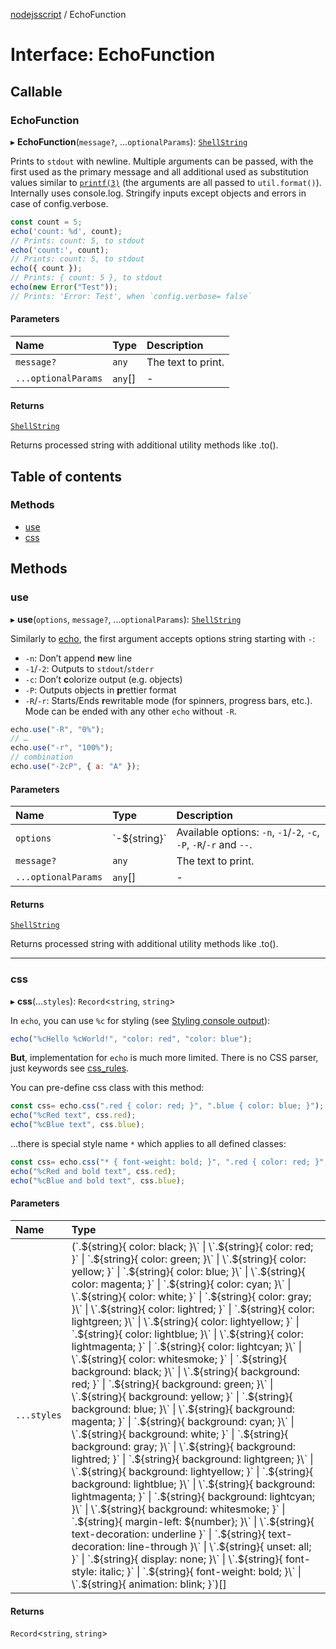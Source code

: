 [nodejsscript](../README.md) / EchoFunction

# Interface: EchoFunction

## Callable

### EchoFunction

▸ **EchoFunction**(`message?`, ...`optionalParams`): [`ShellString`](../modules/s.md#shellstring)

Prints to `stdout` with newline. Multiple arguments can be passed, with the
first used as the primary message and all additional used as substitution
values similar to [`printf(3)`](http://man7.org/linux/man-pages/man3/printf.3.html) (the arguments are all passed to `util.format()`).
Internally uses console.log. Stringify inputs except objects and errors in case of config.verbose.

```js
const count = 5;
echo('count: %d', count);
// Prints: count: 5, to stdout
echo('count:', count);
// Prints: count: 5, to stdout
echo({ count });
// Prints: { count: 5 }, to stdout
echo(new Error("Test"));
// Prints: 'Error: Test', when `config.verbose= false`
```

#### Parameters

| Name | Type | Description |
| :------ | :------ | :------ |
| `message?` | `any` | The text to print. |
| `...optionalParams` | `any`[] | - |

#### Returns

[`ShellString`](../modules/s.md#shellstring)

Returns processed string with additional utility methods like .to().

## Table of contents

### Methods

- [use](EchoFunction.md#use)
- [css](EchoFunction.md#css)

## Methods

### use

▸ **use**(`options`, `message?`, ...`optionalParams`): [`ShellString`](../modules/s.md#shellstring)

Similarly to [echo](../modules/s.md#echo), the first argument accepts options string starting with `-`:
- `-n`: Don’t append **n**ew line
- `-1`/`-2`: Outputs to `stdout`/`stderr`
- `-c`: Don’t **c**olorize output (e.g. objects)
- `-P`: Outputs objects in **p**rettier format
- `-R`/`-r`: Starts/Ends **r**ewritable mode (for spinners, progress bars, etc.). Mode can be ended with any other `echo` without `-R`.

```js
echo.use("-R", "0%");
// …
echo.use("-r", "100%");
// combination
echo.use("-2cP", { a: "A" });
```

#### Parameters

| Name | Type | Description |
| :------ | :------ | :------ |
| `options` | \`-${string}\` | Available options: `-n`, `-1`/`-2`, `-c`, `-P`, `-R`/`-r` and `--`. |
| `message?` | `any` | The text to print. |
| `...optionalParams` | `any`[] | - |

#### Returns

[`ShellString`](../modules/s.md#shellstring)

Returns processed string with additional utility methods like .to().

___

### css

▸ **css**(...`styles`): `Record`<`string`, `string`\>

In `echo`, you can use `%c` for styling (see [Styling console output](https://developer.mozilla.org/en-US/docs/Web/API/console#styling_console_output)):
```js
echo("%cHello %cWorld!", "color: red", "color: blue");
```
**But**, implementation for `echo` is much more limited. There is no CSS parser, just keywords see [css_rules](../README.md#css_rules).

You can pre-define css class with this method:
```js
const css= echo.css(".red { color: red; }", ".blue { color: blue; }");
echo("%cRed text", css.red);
echo("%cBlue text", css.blue);
```
…there is special style name `*` which applies to all defined classes:
```js
const css= echo.css("* { font-weight: bold; }", ".red { color: red; }", ".blue { color: blue; }");
echo("%cRed and bold text", css.red);
echo("%cBlue and bold text", css.blue);
```

#### Parameters

| Name | Type |
| :------ | :------ |
| `...styles` | (\`.${string}{ color: black; }\` \| \`.${string}{ color: red; }\` \| \`.${string}{ color: green; }\` \| \`.${string}{ color: yellow; }\` \| \`.${string}{ color: blue; }\` \| \`.${string}{ color: magenta; }\` \| \`.${string}{ color: cyan; }\` \| \`.${string}{ color: white; }\` \| \`.${string}{ color: gray; }\` \| \`.${string}{ color: lightred; }\` \| \`.${string}{ color: lightgreen; }\` \| \`.${string}{ color: lightyellow; }\` \| \`.${string}{ color: lightblue; }\` \| \`.${string}{ color: lightmagenta; }\` \| \`.${string}{ color: lightcyan; }\` \| \`.${string}{ color: whitesmoke; }\` \| \`.${string}{ background: black; }\` \| \`.${string}{ background: red; }\` \| \`.${string}{ background: green; }\` \| \`.${string}{ background: yellow; }\` \| \`.${string}{ background: blue; }\` \| \`.${string}{ background: magenta; }\` \| \`.${string}{ background: cyan; }\` \| \`.${string}{ background: white; }\` \| \`.${string}{ background: gray; }\` \| \`.${string}{ background: lightred; }\` \| \`.${string}{ background: lightgreen; }\` \| \`.${string}{ background: lightyellow; }\` \| \`.${string}{ background: lightblue; }\` \| \`.${string}{ background: lightmagenta; }\` \| \`.${string}{ background: lightcyan; }\` \| \`.${string}{ background: whitesmoke; }\` \| \`.${string}{ margin-left: ${number}; }\` \| \`.${string}{ text-decoration: underline }\` \| \`.${string}{ text-decoration: line-through }\` \| \`.${string}{ unset: all; }\` \| \`.${string}{ display: none; }\` \| \`.${string}{ font-style: italic; }\` \| \`.${string}{ font-weight: bold; }\` \| \`.${string}{ animation: blink; }\`)[] |

#### Returns

`Record`<`string`, `string`\>
